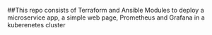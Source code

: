 
##This repo consists of Terraform and Ansible Modules to deploy a microservice app, a simple web page, Prometheus and Grafana in a kuberenetes cluster

